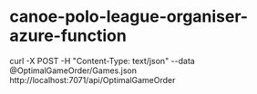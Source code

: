 # canoe-polo-league-organiser-azure-function

curl -X POST -H "Content-Type: text/json" --data @OptimalGameOrder/Games.json  http://localhost:7071/api/OptimalGameOrder